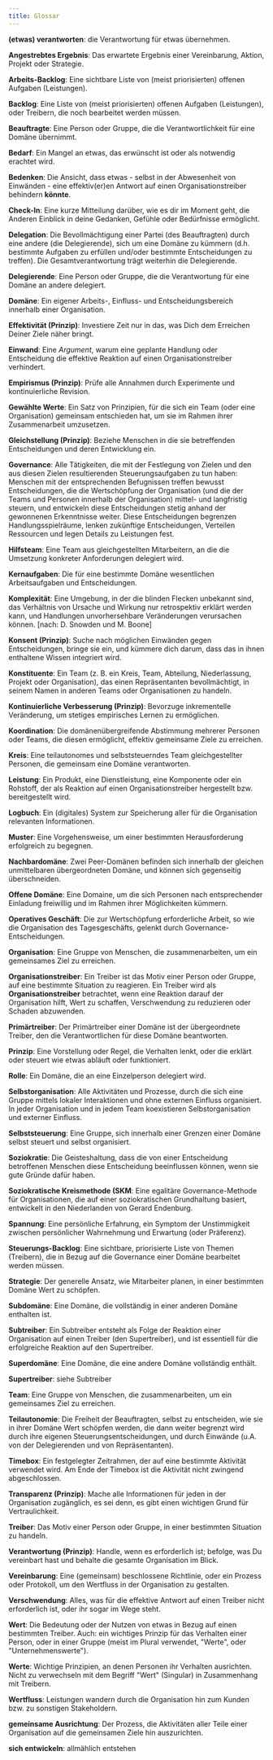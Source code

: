 ```yaml
---
title: Glossar 
---
```


**(etwas) verantworten**: die Verantwortung für etwas übernehmen.

**Angestrebtes Ergebnis**: Das erwartete Ergebnis einer Vereinbarung, Aktion, Projekt oder Strategie.

**Arbeits-Backlog**: Eine sichtbare Liste von (meist priorisierten) offenen Aufgaben (Leistungen).

**Backlog**: Eine Liste von (meist priorisierten) offenen Aufgaben (Leistungen), oder Treibern, die noch bearbeitet werden müssen.

**Beauftragte**: Eine Person oder Gruppe, die die Verantwortlichkeit für eine Domäne übernimmt.

**Bedarf**: Ein Mangel an etwas, das erwünscht ist oder als notwendig erachtet wird.

**Bedenken**: Die Ansicht, dass etwas - selbst in der Abwesenheit von Einwänden - eine effektiv(er)en Antwort auf einen Organisationstreiber behindern **könnte**.

**Check-In**: Eine kurze Mitteilung darüber, wie es dir im Moment geht, die Anderen Einblick in deine Gedanken, Gefühle oder Bedürfnisse ermöglicht.

**Delegation**: Die Bevollmächtigung einer Partei (des Beauftragten) durch eine andere (die Delegierende), sich um eine Domäne zu kümmern (d.h. bestimmte Aufgaben zu erfüllen und/oder bestimmte Entscheidungen zu treffen). Die Gesamtverantwortung trägt weiterhin die Delegierende.

**Delegierende**: Eine Person oder Gruppe, die die Verantwortung für eine Domäne an andere delegiert.

**Domäne**: Ein eigener Arbeits-, Einfluss-  und Entscheidungsbereich innerhalb einer Organisation.

**Effektivität (Prinzip)**: Investiere Zeit nur in das, was Dich dem Erreichen Deiner Ziele näher bringt.

**Einwand**: Eine _Argument_, warum eine geplante Handlung oder Entscheidung die effektive Reaktion auf einen Organisationstreiber verhindert.

**Empirismus (Prinzip)**: Prüfe alle Annahmen durch Experimente und kontinuierliche Revision.

**Gewählte Werte**: Ein Satz von Prinzipien, für die sich ein Team (oder eine Organisation) gemeinsam entschieden hat, um sie im Rahmen ihrer Zusammenarbeit umzusetzen.

**Gleichstellung (Prinzip)**: Beziehe Menschen in die sie betreffenden Entscheidungen und deren Entwicklung ein.

**Governance**: Alle Tätigkeiten, die mit der Festlegung von Zielen und den aus diesen Zielen resultierenden Steuerungsaufgaben zu tun haben: Menschen mit der entsprechenden Befugnissen treffen bewusst Entscheidungen, die die Wertschöpfung  der Organisation (und die der Teams und Personen innerhalb der Organisation)  mittel- und langfristig steuern, und entwickeln diese Entscheidungen stetig anhand der gewonnenen Erkenntnisse weiter. Diese Entscheidungen begrenzen Handlungsspielräume, lenken zukünftige Entscheidungen, Verteilen Ressourcen und legen Details zu Leistungen fest.

**Hilfsteam**: Eine Team aus gleichgestellten Mitarbeitern, an die die Umsetzung konkreter Anforderungen delegiert wird.

**Kernaufgaben**: Die für eine bestimmte Domäne wesentlichen Arbeitsaufgaben und Entscheidungen.

**Komplexität**: Eine Umgebung, in der die blinden Flecken unbekannt sind, das Verhältnis von Ursache und Wirkung nur retrospektiv erklärt werden kann, und Handlungen unvorhersehbare Veränderungen verursachen können. [nach: D. Snowden und M. Boone]

**Konsent (Prinzip)**: Suche nach möglichen Einwänden gegen Entscheidungen, bringe sie ein, und kümmere dich darum, dass das in ihnen enthaltene Wissen integriert wird.

**Konstituente**: Ein Team (z. B. ein Kreis, Team, Abteilung, Niederlassung, Projekt oder Organisation), das einen Repräsentanten bevollmächtigt, in seinem Namen in anderen Teams oder Organisationen zu handeln.

**Kontinuierliche Verbesserung (Prinzip)**: Bevorzuge inkrementelle Veränderung, um stetiges empirisches Lernen zu ermöglichen.

**Koordination**: Die domänenübergreifende Abstimmung mehrerer Personen oder Teams, die diesen ermöglicht, effektiv gemeinsame Ziele zu erreichen.

**Kreis**: Eine teilautonomes und selbststeuerndes Team gleichgestellter Personen, die gemeinsam eine Domäne verantworten.

**Leistung**: Ein Produkt, eine Dienstleistung, eine Komponente oder ein Rohstoff, der als Reaktion auf einen Organisationstreiber hergestellt bzw. bereitgestellt wird.

**Logbuch**: Ein (digitales) System zur Speicherung aller für die Organisation relevanten Informationen.

**Muster**: Eine Vorgehensweise, um einer bestimmten Herausforderung erfolgreich zu begegnen.

**Nachbardomäne**: Zwei Peer-Domänen befinden sich innerhalb der gleichen unmittelbaren übergeordneten Domäne, und können sich gegenseitig überschneiden.

**Offene Domäne**: Eine Domaine, um die sich Personen nach entsprechender Einladung freiwillig und im Rahmen ihrer Möglichkeiten kümmern.

**Operatives Geschäft**: Die zur Wertschöpfung erforderliche Arbeit, so wie die Organisation des Tagesgeschäfts, gelenkt durch Governance-Entscheidungen.

**Organisation**: Eine Gruppe von Menschen, die zusammenarbeiten, um ein gemeinsames Ziel zu erreichen.

**Organisationstreiber**: Ein Treiber ist das Motiv einer Person oder Gruppe, auf eine bestimmte Situation zu reagieren. Ein Treiber wird als **Organisationstreiber** betrachtet, wenn eine Reaktion darauf der Organisation hilft, Wert zu schaffen, Verschwendung zu reduzieren oder Schaden abzuwenden.

**Primärtreiber**: Der Primärtreiber einer Domäne ist der übergeordnete Treiber, den die Verantwortlichen für diese Domäne beantworten.

**Prinzip**: Eine Vorstellung oder Regel, die Verhalten lenkt, oder die erklärt oder steuert wie etwas abläuft oder funktioniert.

**Rolle**: Ein Domäne, die an eine Einzelperson delegiert wird.

**Selbstorganisation**: Alle Aktivitäten und Prozesse, durch die sich eine Gruppe mittels lokaler Interaktionen und ohne externen Einfluss organisiert. In jeder Organisation und in jedem Team koexistieren Selbstorganisation und externer Einfluss.

**Selbststeuerung**: Eine Gruppe, sich innerhalb einer Grenzen einer Domäne selbst steuert und selbst organisiert.

**Soziokratie**: Die Geisteshaltung, dass die von einer Entscheidung betroffenen Menschen diese Entscheidung beeinflussen können, wenn sie gute Gründe dafür haben.

**Soziokratische Kreismethode (SKM**: Eine egalitäre Governance-Methode für Organisationen, die auf einer soziokratischen Grundhaltung basiert, entwickelt in den Niederlanden von Gerard Endenburg.

**Spannung**: Eine persönliche Erfahrung, ein Symptom der Unstimmigkeit zwischen persönlicher Wahrnehmung und Erwartung (oder Präferenz).

**Steuerungs-Backlog**: Eine sichtbare, priorisierte Liste von Themen (Treibern), die in Bezug auf die Governance einer Domäne bearbeitet werden müssen.

**Strategie**: Der generelle Ansatz, wie Mitarbeiter planen, in einer bestimmten Domäne Wert zu schöpfen.

**Subdomäne**: Eine Domäne, die vollständig in einer anderen Domäne enthalten ist.

**Subtreiber**: Ein Subtreiber entsteht als Folge der Reaktion einer Organisation auf einen Treiber (den Supertreiber), und ist essentiell für die erfolgreiche Reaktion auf den Supertreiber.

**Superdomäne**: Eine Domäne, die eine andere Domäne vollständig enthält.

**Supertreiber**: siehe Subtreiber

**Team**: Eine Gruppe von Menschen, die zusammenarbeiten, um ein gemeinsames Ziel zu erreichen.

**Teilautonomie**: Die Freiheit der Beauftragten, selbst zu entscheiden, wie sie in ihrer Domäne Wert schöpfen  werden, die dann weiter begrenzt wird durch ihre eigenen Steuerungsentscheidungen, und durch Einwände (u.A. von der Delegierenden und von Repräsentanten).

**Timebox**: Ein festgelegter Zeitrahmen, der auf eine bestimmte Aktivität verwendet wird. Am Ende der Timebox ist die Aktivität nicht zwingend abgeschlossen.

**Transparenz (Prinzip)**: Mache alle Informationen für jeden in der Organisation zugänglich, es sei denn, es gibt einen wichtigen Grund für Vertraulichkeit.

**Treiber**: Das Motiv einer Person oder Gruppe, in einer bestimmten Situation zu handeln.

**Verantwortung (Prinzip)**: Handle, wenn es erforderlich ist; befolge, was Du vereinbart hast und behalte die gesamte Organisation im Blick.

**Vereinbarung**: Eine (gemeinsam) beschlossene Richtlinie, oder ein Prozess oder Protokoll, um den Wertfluss in der Organisation zu gestalten.

**Verschwendung**: Alles, was für die effektive Antwort auf einen Treiber nicht erforderlich ist, oder ihr sogar im Wege steht.

**Wert**: Die Bedeutung oder der Nutzen von etwas in Bezug auf einen bestimmten Treiber. Auch: ein wichtiges Prinzip für das Verhalten einer Person, oder in einer Gruppe (meist im Plural verwendet, "Werte", oder "Unternehmenswerte").

**Werte**: Wichtige Prinzipien, an denen Personen ihr Verhalten ausrichten. Nicht zu verwechseln mit dem Begriff "Wert" (Singular) in Zusammenhang mit Treibern.

**Wertfluss**: Leistungen wandern durch die Organisation hin zum Kunden bzw. zu sonstigen Stakeholdern.

**gemeinsame Ausrichtung**: Der Prozess, die Aktivitäten aller Teile einer Organisation auf die gemeinsamen Ziele hin auszurichten.

**sich entwickeln**: allmählich entstehen

